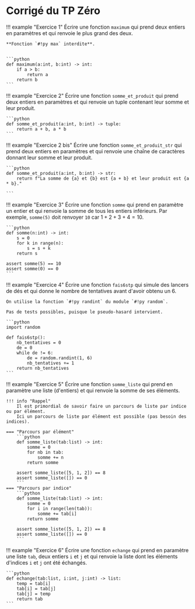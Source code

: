 # Corrigé du TP Zéro


!!! example "Exercice 1"
	Écrire une fonction `maximum` qui prend deux entiers en paramètres et qui renvoie le plus grand des deux.

	**Fonction `#!py max` interdite**.


	```python
	def maximum(a:int, b:int) -> int:
		if a > b:
		    return a
		return b
	```

!!! example "Exercice 2"
	Écrire une fonction `somme_et_produit` qui prend deux entiers en paramètres et qui renvoie un tuple contenant leur somme et leur produit.

	```python
	def somme_et_produit(a:int, b:int) -> tuple:
    	return a + b, a * b
	```

!!! example "Exercice 2 bis"
	Écrire une fonction `somme_et_produit_str` qui prend deux entiers en paramètres et qui renvoie une chaîne de caractères donnant leur somme et leur produit.
	
	```python
	def somme_et_produit(a:int, b:int) -> str:
    	return f"La somme de {a} et {b} est {a + b} et leur produit est {a * b}."

	```

!!! example "Exercice 3"
	Écrire une fonction `somme` qui prend en paramètre un entier et qui renvoie la somme de tous les entiers inférieurs. 
	Par exemple, `somme(5)` doit renvoyer `10` car $1+2+3+4=10$.

	```python
	def somme(n:int) -> int:
		s = 0
		for k in range(n):
			s = s + k
    	return s
	
	assert somme(5) == 10
	assert somme(0) == 0
	```

!!! example "Exercice 4"
	Écrire une fonction `fais6stp` qui simule des lancers de dés et qui donne le nombre de tentatives avant d'avoir obtenu un 6.

	On utilise la fonction `#!py randint` du module `#!py random`.

	Pas de tests possibles, puisque le pseudo-hasard intervient.

	```python
	import random

	def fais6stp():
		nb_tentatives = 0
		de = 0
		while de != 6:
		    de = random.randint(1, 6)
		    nb_tentatives += 1
		return nb_tentatives
	```

!!! example "Exercice 5"
	Écrire une fonction `somme_liste` qui prend en paramètre une liste (d'entiers) et qui renvoie la somme de ses éléments.

	!!! info "Rappel"
		Il est primordial de savoir faire un parcours de liste par indice ou par élément.
		Ici un parcours de liste par élément est possible (pas besoin des indices).

	=== "Parcours par élément"	
		```python
		def somme_liste(tab:list) -> int:
			somme = 0
			for nb in tab:
				somme += n
			return somme

		assert somme_liste([5, 1, 2]) == 8
		assert somme_liste([]) == 0
		```
	=== "Parcours par indice"	
		```python
		def somme_liste(tab:list) -> int:
			somme = 0
			for i in range(len(tab)):
				somme += tab[i]
			return somme

		assert somme_liste([5, 1, 2]) == 8
		assert somme_liste([]) == 0
		```

!!! example "Exercice 6"
	Écrire une fonction `echange` qui prend en paramètre une liste `tab`, deux entiers `i` et `j` et qui renvoie la liste dont les éléments d'indices `i` et `j` ont été échangés.

	```python
	def echange(tab:list, i:int, j:int) -> list:
		temp = tab[i]
		tab[i] = tab[j]
		tab[j] = temp
		return tab
	```

